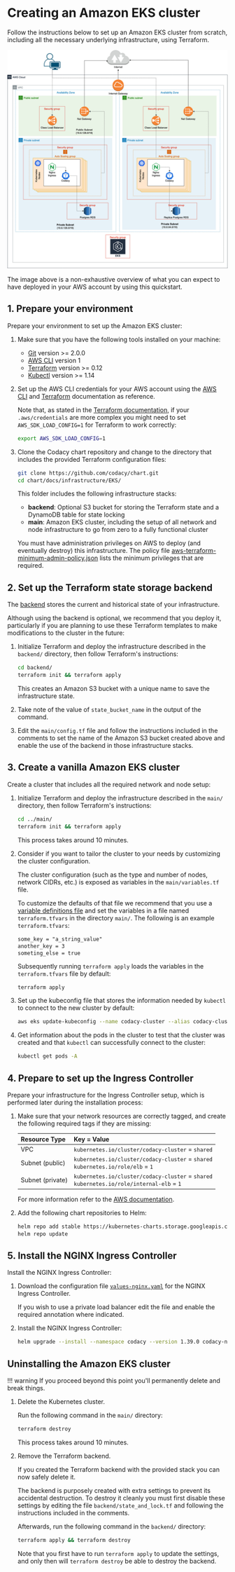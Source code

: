 # Creating an Amazon EKS cluster

Follow the instructions below to set up an Amazon EKS cluster from scratch, including all the necessary underlying infrastructure, using Terraform.

![codacy eks quicksart](images/codacy-chart-eks-quickstart.jpg)

The image above is a non-exhaustive overview of what you can expect to have
deployed in your AWS account by using this quickstart.

## 1. Prepare your environment

Prepare your environment to set up the Amazon EKS cluster:

1.  Make sure that you have the following tools installed on your machine:

    -   [Git](https://git-scm.com/book/en/v2/Getting-Started-Installing-Git) version >= 2.0.0
    -   [AWS CLI](https://docs.aws.amazon.com/cli/latest/userguide/install-cliv1.html) version 1
    -   [Terraform](https://learn.hashicorp.com/terraform/getting-started/install.html) version >= 0.12
    -   [Kubectl](https://kubernetes.io/docs/tasks/tools/install-kubectl/) version >= 1.14

2.  Set up the AWS CLI credentials for your AWS account using the [AWS CLI](https://docs.aws.amazon.com/polly/latest/dg/setup-aws-cli.html) and [Terraform](https://www.terraform.io/docs/providers/aws/index.html) documentation as reference.

    Note that, as stated in the [Terraform documentation](https://www.terraform.io/docs/providers/aws/index.html#shared-credentials-file), if your `.aws/credentials` are more complex you might need to set `AWS_SDK_LOAD_CONFIG=1` for Terraform to work correctly:

    ```bash
    export AWS_SDK_LOAD_CONFIG=1
    ```

3.  Clone the Codacy chart repository and change to the directory that includes the provided Terraform configuration files:

    ```bash
    git clone https://github.com/codacy/chart.git
    cd chart/docs/infrastructure/EKS/
    ```

    This folder includes the following infrastructure stacks:

    -   **backend**: Optional S3 bucket for storing the Terraform state and a DynamoDB table for state locking
    -   **main**: Amazon EKS cluster, including the setup of all network and node infrastructure to go from zero to a fully functional cluster

    You must have administration privileges on AWS to deploy (and eventually destroy) this infrastructure. The policy file [aws-terraform-minimum-admin-policy.json](https://raw.githubusercontent.com/codacy/chart/master/docs/infrastructure/EKS/aws-terraform-minimum-admin-policy.json) lists the minimum privileges that are required.

## 2. Set up the Terraform state storage backend

The [backend](https://www.terraform.io/docs/backends/index.html) stores the current and historical state of your infrastructure.

Although using the backend is optional, we recommend that you deploy it, particularly if you are planning to use these Terraform templates to make modifications to the cluster in the future:

1.  Initialize Terraform and deploy the infrastructure described in the `backend/` directory, then follow Terraform's instructions:

    ```bash
    cd backend/
    terraform init && terraform apply
    ```

    This creates an Amazon S3 bucket with a unique name to save the infrastructure state.

2.  Take note of the value of `state_bucket_name` in the output of the command.

3.  Edit the `main/config.tf` file and follow the instructions included in the comments to set the name of the Amazon S3 bucket created above and enable the use of the backend in those infrastructure stacks.

## 3. Create a vanilla Amazon EKS cluster

Create a cluster that includes all the required network and node setup:

1.  Initialize Terraform and deploy the infrastructure described in the `main/` directory, then follow Terraform's instructions:

    ```bash
    cd ../main/
    terraform init && terraform apply
    ```

    This process takes around 10 minutes.

2.  Consider if you want to tailor the cluster to your needs by customizing the cluster configuration.

    The cluster configuration (such as the type and number of nodes, network CIDRs, etc.) is exposed as variables in the `main/variables.tf` file.

    To customize the defaults of that file we recommend that you use a [variable definitions file](https://www.terraform.io/docs/configuration/variables.html#variable-definitions-tfvars-files) and set the variables in a file named `terraform.tfvars` in the directory `main/`. The following is an example `terraform.tfvars`:

    ```text
    some_key = "a_string_value"
    another_key = 3
    someting_else = true
    ```

    Subsequently running `terraform apply` loads the variables in the `terraform.tfvars` file by default:

    ```bash
    terraform apply
    ```

3.  Set up the kubeconfig file that stores the information needed by `kubectl` to connect to the new cluster by default:

    ```bash
    aws eks update-kubeconfig --name codacy-cluster --alias codacy-cluster
    ```

4.  Get information about the pods in the cluster to test that the cluster was created and that `kubectl` can successfully connect to the cluster:

    ```bash
    kubectl get pods -A
    ```

## 4. Prepare to set up the Ingress Controller

Prepare your infrastructure for the Ingress Controller setup, which is performed later during the installation process:

1.  Make sure that your network resources are correctly tagged, and create the following required tags if they are missing:

    | Resource Type    | Key = Value                                                                                   |
    | ---------------- | --------------------------------------------------------------------------------------------- |
    | VPC              | `kubernetes.io/cluster/codacy-cluster` = `shared`                                             |
    | Subnet (public)  | `kubernetes.io/cluster/codacy-cluster` = `shared`<br/>`kubernetes.io/role/elb` = `1`          |
    | Subnet (private) | `kubernetes.io/cluster/codacy-cluster` = `shared`<br/>`kubernetes.io/role/internal-elb` = `1` |

    For more information refer to the [AWS documentation](https://docs.aws.amazon.com/eks/latest/userguide/network_reqs.html#vpc-tagging).

2.  Add the following chart repositories to Helm:

    ```bash
    helm repo add stable https://kubernetes-charts.storage.googleapis.com
    helm repo update
    ```

## 5. Install the NGINX Ingress Controller

Install the NGINX Ingress Controller:

1.  Download the configuration file [`values-nginx.yaml`](https://raw.githubusercontent.com/codacy/chart/master/codacy/values-nginx.yaml) for the NGINX Ingress Controller.

    If you wish to use a private load balancer edit the file and enable the required annotation where indicated.

2.  Install the NGINX Ingress Controller:

    ```bash
    helm upgrade --install --namespace codacy --version 1.39.0 codacy-nginx-ingress stable/nginx-ingress -f values-nginx.yaml
    ```

## Uninstalling the Amazon EKS cluster

!!! warning
If you proceed beyond this point you'll permanently delete and break things.

1.  Delete the Kubernetes cluster.

    Run the following command in the `main/` directory:

    ```bash
    terraform destroy
    ```

    This process takes around 10 minutes.

2.  Remove the Terraform backend.

    If you created the Terraform backend with the provided stack you can now safely delete it.

    The backend is purposely created with extra settings to prevent its accidental destruction. To destroy it cleanly you must first disable these settings by editing the file `backend/state_and_lock.tf` and following the instructions included in the comments.

    Afterwards, run the following command in the `backend/` directory:

    ```bash
    terraform apply && terraform destroy
    ```

    Note that you first have to run `terraform apply` to update the settings, and only
    then will `terraform destroy` be able to destroy the backend.
